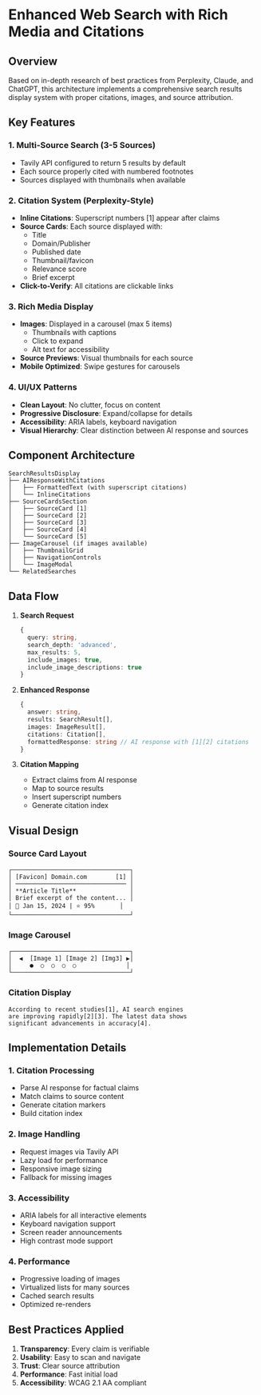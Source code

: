 # Enhanced Web Search with Rich Media and Citations

## Overview
Based on in-depth research of best practices from Perplexity, Claude, and ChatGPT, this architecture implements a comprehensive search results display system with proper citations, images, and source attribution.

## Key Features

### 1. Multi-Source Search (3-5 Sources)
- Tavily API configured to return 5 results by default
- Each source properly cited with numbered footnotes
- Sources displayed with thumbnails when available

### 2. Citation System (Perplexity-Style)
- **Inline Citations**: Superscript numbers [1] appear after claims
- **Source Cards**: Each source displayed with:
  - Title
  - Domain/Publisher
  - Published date
  - Thumbnail/favicon
  - Relevance score
  - Brief excerpt
- **Click-to-Verify**: All citations are clickable links

### 3. Rich Media Display
- **Images**: Displayed in a carousel (max 5 items)
  - Thumbnails with captions
  - Click to expand
  - Alt text for accessibility
- **Source Previews**: Visual thumbnails for each source
- **Mobile Optimized**: Swipe gestures for carousels

### 4. UI/UX Patterns
- **Clean Layout**: No clutter, focus on content
- **Progressive Disclosure**: Expand/collapse for details
- **Accessibility**: ARIA labels, keyboard navigation
- **Visual Hierarchy**: Clear distinction between AI response and sources

## Component Architecture

```
SearchResultsDisplay
├── AIResponseWithCitations
│   ├── FormattedText (with superscript citations)
│   └── InlineCitations
├── SourceCardsSection
│   ├── SourceCard [1]
│   ├── SourceCard [2]
│   ├── SourceCard [3]
│   ├── SourceCard [4]
│   └── SourceCard [5]
├── ImageCarousel (if images available)
│   ├── ThumbnailGrid
│   ├── NavigationControls
│   └── ImageModal
└── RelatedSearches
```

## Data Flow

1. **Search Request**
   ```typescript
   {
     query: string,
     search_depth: 'advanced',
     max_results: 5,
     include_images: true,
     include_image_descriptions: true
   }
   ```

2. **Enhanced Response**
   ```typescript
   {
     answer: string,
     results: SearchResult[],
     images: ImageResult[],
     citations: Citation[],
     formattedResponse: string // AI response with [1][2] citations
   }
   ```

3. **Citation Mapping**
   - Extract claims from AI response
   - Map to source results
   - Insert superscript numbers
   - Generate citation index

## Visual Design

### Source Card Layout
```
┌─────────────────────────────────┐
│ [Favicon] Domain.com        [1] │
│ ─────────────────────────────── │
│ **Article Title**               │
│ Brief excerpt of the content... │
│ 📅 Jan 15, 2024 | ⭐ 95%       │
└─────────────────────────────────┘
```

### Image Carousel
```
┌─────────────────────────────────┐
│  ◀  [Image 1] [Image 2] [Img3] ▶│
│     ●  ○  ○  ○  ○              │
└─────────────────────────────────┘
```

### Citation Display
```
According to recent studies[1], AI search engines
are improving rapidly[2][3]. The latest data shows
significant advancements in accuracy[4].
```

## Implementation Details

### 1. Citation Processing
- Parse AI response for factual claims
- Match claims to source content
- Generate citation markers
- Build citation index

### 2. Image Handling
- Request images via Tavily API
- Lazy load for performance
- Responsive image sizing
- Fallback for missing images

### 3. Accessibility
- ARIA labels for all interactive elements
- Keyboard navigation support
- Screen reader announcements
- High contrast mode support

### 4. Performance
- Progressive loading of images
- Virtualized lists for many sources
- Cached search results
- Optimized re-renders

## Best Practices Applied

1. **Transparency**: Every claim is verifiable
2. **Usability**: Easy to scan and navigate
3. **Trust**: Clear source attribution
4. **Performance**: Fast initial load
5. **Accessibility**: WCAG 2.1 AA compliant